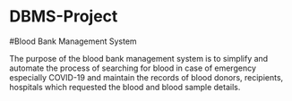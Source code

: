 # DBMS-Project

#Blood Bank Management System

The purpose of the blood bank management system is to simplify and automate the process of searching for blood in case of emergency especially COVID-19 and maintain the records of blood donors, recipients, hospitals which requested the blood and blood sample details.
